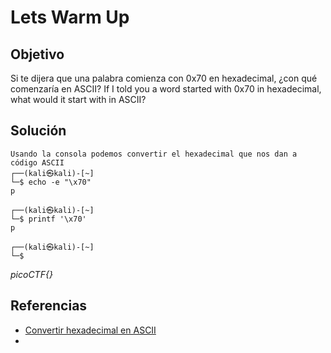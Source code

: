 # Lets Warm Up  
## Objetivo  
Si te dijera que una palabra comienza con 0x70 en hexadecimal, ¿con qué comenzaría en ASCII?
If I told you a word started with 0x70 in hexadecimal, what would it start with in ASCII?
## Solución  
```shell
Usando la consola podemos convertir el hexadecimal que nos dan a código ASCII
┌──(kali㉿kali)-[~]
└─$ echo -e "\x70"                                                                     
p
   
┌──(kali㉿kali)-[~]
└─$ printf '\x70'
p                                                                                       

┌──(kali㉿kali)-[~]
└─$

```
*picoCTF{}*

## Referencias
- [Convertir hexadecimal en ASCII](https://www.baeldung.com/linux/character-hex-to-ascii)
- []()